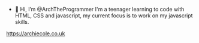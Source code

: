 - 👋 Hi, I’m @ArchTheProgrammer
I'm a teenager learning to code with HTML, CSS and javascript, my current focus is to work on my javascript skills.

https://archiecole.co.uk

